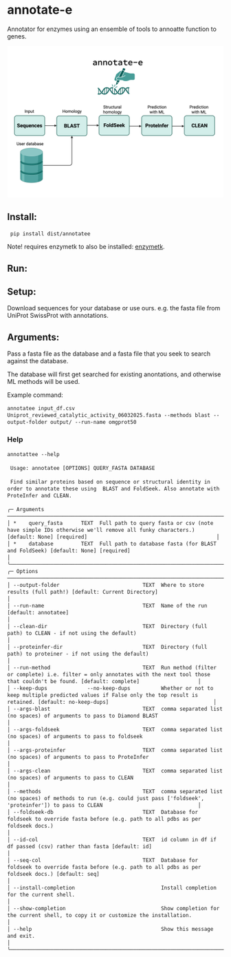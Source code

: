 # annotate-e

Annotator for enzymes using an ensemble of tools to annoatte function to genes.

![overview](images/searching.png)


## Install:

``` pip install dist/annotatee```

Note! requires enzymetk to also be installed: [enzymetk](https://github.com/ArianeMora/enzyme-tk).

## Run:

## Setup:
Download sequences for your database or use ours. 
e.g. the fasta file from UniProt SwissProt with annotations.

## Arguments:
Pass a fasta file as the database and a fasta file that you seek to search against the database. 

The database will first get searched for existing anontations, and otherwise ML methods will be used.

Example command:
```
annotatee input_df.csv Uniprot_reviewed_catalytic_activity_06032025.fasta --methods blast --output-folder output/ --run-name omgprot50
```

### Help

```
annotattee --help

 Usage: annotatee [OPTIONS] QUERY_FASTA DATABASE                                                                                                                                                       
                                                                                                                                                                                                       
 Find similar proteins based on sequence or structural identity in order to annotate these using  BLAST and FoldSeek. Also annotate with ProteInfer and CLEAN.                                         
                                                                                                                                                                                                       
╭─ Arguments ─────────────────────────────────────────────────────────────────────────────────────────────────────────────────────────────────────────────────────────────────────────────────────────╮
│ *    query_fasta      TEXT  Full path to query fasta or csv (note have simple IDs otherwise we'll remove all funky characters.) [default: None] [required]                                          │
│ *    database         TEXT  Full path to database fasta (for BLAST and FoldSeek) [default: None] [required]                                                                                         │
╰─────────────────────────────────────────────────────────────────────────────────────────────────────────────────────────────────────────────────────────────────────────────────────────────────────╯
╭─ Options ───────────────────────────────────────────────────────────────────────────────────────────────────────────────────────────────────────────────────────────────────────────────────────────╮
│ --output-folder                           TEXT  Where to store results (full path!) [default: Current Directory]                                                                                    │
│ --run-name                                TEXT  Name of the run [default: annotatee]                                                                                                                │
│ --clean-dir                               TEXT  Directory (full path) to CLEAN - if not using the default)                                                                                          │
│ --proteinfer-dir                          TEXT  Directory (full path) to proteiner - if not using the default)                                                                                      │
│ --run-method                              TEXT  Run method (filter or complete) i.e. filter = only annotates with the next tool those that couldn't be found. [default: complete]                   │
│ --keep-dups             --no-keep-dups          Whether or not to keep multiple predicted values if False only the top result is retained. [default: no-keep-dups]                                  │
│ --args-blast                              TEXT  comma separated list (no spaces) of arguments to pass to Diamond BLAST                                                                              │
│ --args-foldseek                           TEXT  comma separated list (no spaces) of arguments to pass to foldseek                                                                                   │
│ --args-proteinfer                         TEXT  comma separated list (no spaces) of arguments to pass to ProteInfer                                                                                 │
│ --args-clean                              TEXT  comma separated list (no spaces) of arguments to pass to CLEAN                                                                                      │
│ --methods                                 TEXT  comma separated list (no spaces) of methods to run (e.g. could just pass ['foldseek', 'proteinfer']) to pass to CLEAN                               │
│ --foldseek-db                             TEXT  Database for foldseek to override fasta before (e.g. path to all pdbs as per foldseek docs.)                                                        │
│ --id-col                                  TEXT  id column in df if df passed (csv) rather than fasta [default: id]                                                                                  │
│ --seq-col                                 TEXT  Database for foldseek to override fasta before (e.g. path to all pdbs as per foldseek docs.) [default: seq]                                         │
│ --install-completion                            Install completion for the current shell.                                                                                                           │
│ --show-completion                               Show completion for the current shell, to copy it or customize the installation.                                                                    │
│ --help                                          Show this message and exit.                                                                                                                         │
╰─────────────────────────────────────────────────────────────────────────────────────────────────────────────────────────────────────────────────────────────────────────────────────────────────────╯

```